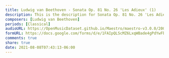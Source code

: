 ```yaml
---
title: Ludwig van Beethoven - Sonata Op. 81 No. 26 'Les Adieux' (1)
description: This is the description for Sonata Op. 81 No. 26 'Les Adieux' by Ludwig van Beethoven
composers: [Ludwig van Beethoven]
periods: [Classical]
audioURL: https://OpenMusicDataset.github.io/Maestro/maestro-v3.0.0/2004/MIDI-Unprocessed_SMF_17_R1_2004_01-03_ORIG_MID--AUDIO_17_R1_2004_02_Track02_wav--2.midi
formURL: https://docs.google.com/forms/d/e/1FAIpQLScMZ6LxqWBade4gPdYwFbrfTYMCx2hqhBWzlbRw8ct5zbN7_A/viewform
comments: true
share: true
date: 2021-08-08T07:43:13-06:00
---
```

